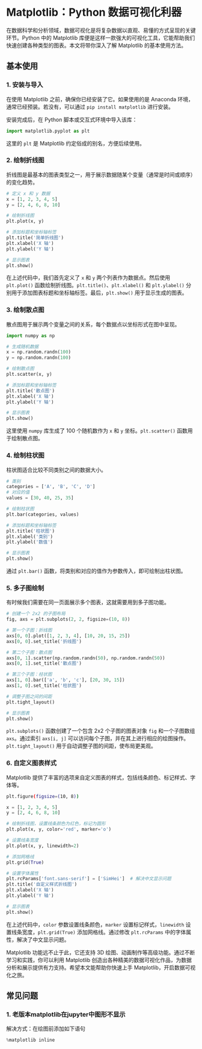 # Matplotlib：Python 数据可视化利器

在数据科学和分析领域，数据可视化是将复杂数据以直观、易懂的方式呈现的关键环节。Python 中的 Matplotlib 库便是这样一款强大的可视化工具，它能帮助我们快速创建各种类型的图表。本文将带你深入了解 Matplotlib 的基本使用方法。

## 基本使用

### 1. 安装与导入
在使用 Matplotlib 之前，确保你已经安装了它。如果使用的是 Anaconda 环境，通常已经预装。若没有，可以通过 `pip install matplotlib` 进行安装。

安装完成后，在 Python 脚本或交互式环境中导入该库：
```python
import matplotlib.pyplot as plt
```
这里的 `plt` 是 Matplotlib 约定俗成的别名，方便后续使用。

### 2. 绘制折线图
折线图是最基本的图表类型之一，用于展示数据随某个变量（通常是时间或顺序）的变化趋势。

```python
# 定义 x 和 y 数据
x = [1, 2, 3, 4, 5]
y = [2, 4, 6, 8, 10]

# 绘制折线图
plt.plot(x, y)

# 添加标题和坐标轴标签
plt.title('简单折线图')
plt.xlabel('X 轴')
plt.ylabel('Y 轴')

# 显示图表
plt.show()
```
在上述代码中，我们首先定义了 `x` 和 `y` 两个列表作为数据点。然后使用 `plt.plot()` 函数绘制折线图。`plt.title()`、`plt.xlabel()` 和 `plt.ylabel()` 分别用于添加图表标题和坐标轴标签。最后，`plt.show()` 用于显示生成的图表。

### 3. 绘制散点图
散点图用于展示两个变量之间的关系，每个数据点以坐标形式在图中呈现。

```python
import numpy as np

# 生成随机数据
x = np.random.randn(100)
y = np.random.randn(100)

# 绘制散点图
plt.scatter(x, y)

# 添加标题和坐标轴标签
plt.title('散点图')
plt.xlabel('X 轴')
plt.ylabel('Y 轴')

# 显示图表
plt.show()
```
这里使用 `numpy` 库生成了 100 个随机数作为 `x` 和 `y` 坐标。`plt.scatter()` 函数用于绘制散点图。

### 4. 绘制柱状图
柱状图适合比较不同类别之间的数据大小。

```python
# 类别
categories = ['A', 'B', 'C', 'D']
# 对应的值
values = [30, 40, 25, 35]

# 绘制柱状图
plt.bar(categories, values)

# 添加标题和坐标轴标签
plt.title('柱状图')
plt.xlabel('类别')
plt.ylabel('数值')

# 显示图表
plt.show()
```
通过 `plt.bar()` 函数，将类别和对应的值作为参数传入，即可绘制出柱状图。

### 5. 多子图绘制
有时候我们需要在同一页面展示多个图表，这就需要用到多子图功能。

```python
# 创建一个 2x2 的子图布局
fig, axs = plt.subplots(2, 2, figsize=(10, 8))

# 第一个子图：折线图
axs[0, 0].plot([1, 2, 3, 4], [10, 20, 15, 25])
axs[0, 0].set_title('折线图')

# 第二个子图：散点图
axs[0, 1].scatter(np.random.randn(50), np.random.randn(50))
axs[0, 1].set_title('散点图')

# 第三个子图：柱状图
axs[1, 0].bar(['a', 'b', 'c'], [20, 30, 15])
axs[1, 0].set_title('柱状图')

# 调整子图之间的间距
plt.tight_layout()

# 显示图表
plt.show()
```
`plt.subplots()` 函数创建了一个包含 2x2 个子图的图表对象 `fig` 和一个子图数组 `axs`。通过索引 `axs[i, j]` 可以访问每个子图，并在其上进行相应的绘图操作。`plt.tight_layout()` 用于自动调整子图的间距，使布局更美观。

### 6. 自定义图表样式
Matplotlib 提供了丰富的选项来自定义图表的样式，包括线条颜色、标记样式、字体等。

```bash
plt.figure(figsize=(10, 8))
```



```python
x = [1, 2, 3, 4, 5]
y = [2, 4, 6, 8, 10]

# 绘制折线图，设置线条颜色为红色，标记为圆形
plt.plot(x, y, color='red', marker='o')

# 设置线条宽度
plt.plot(x, y, linewidth=2)

# 添加网格线
plt.grid(True)

# 设置字体属性
plt.rcParams['font.sans-serif'] = ['SimHei']  # 解决中文显示问题
plt.title('自定义样式折线图')
plt.xlabel('X 轴')
plt.ylabel('Y 轴')

# 显示图表
plt.show()
```
在上述代码中，`color` 参数设置线条颜色，`marker` 设置标记样式，`linewidth` 设置线条宽度，`plt.grid(True)` 添加网格线。通过修改 `plt.rcParams` 中的字体属性，解决了中文显示问题。

Matplotlib 功能远不止于此，它还支持 3D 绘图、动画制作等高级功能。通过不断学习和实践，你可以利用 Matplotlib 创造出各种精美的数据可视化作品，为数据分析和展示提供有力支持。希望本文能帮助你快速上手 Matplotlib，开启数据可视化之旅。 

## 常见问题

### 1. 老版本matplotlib在jupyter中图形不显示

解决方式：在绘图前添加如下语句

```python
%matplotlib inline
```

